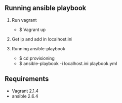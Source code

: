 Running ansible playbook
------------------------

1. Run vagrant
	- $ Vagrant up

2. Get ip and add in localhost.ini

3. Running ansible-playbook
	- $ cd provisioning
	- $ ansible-playbook -i localhost.ini playbook.yml

Requirements
------------

- Vagrant 2.1.4
- ansible 2.6.4

